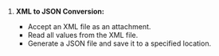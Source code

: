 <ul>
<ol>
<li>
<p><strong>XML to JSON Conversion:</strong></p>
<ul>
<li>Accept an XML file as an attachment.</li>
<li>Read all values from the XML file.</li>
<li>Generate a JSON file and save it to a specified location.</li>
</ul>
</li>
</ol>
</ul>
